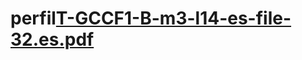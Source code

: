 # perfil[T-GCCF1-B-m3-l14-es-file-32.es.pdf](https://github.com/user-attachments/files/22163599/T-GCCF1-B-m3-l14-es-file-32.es.pdf)
